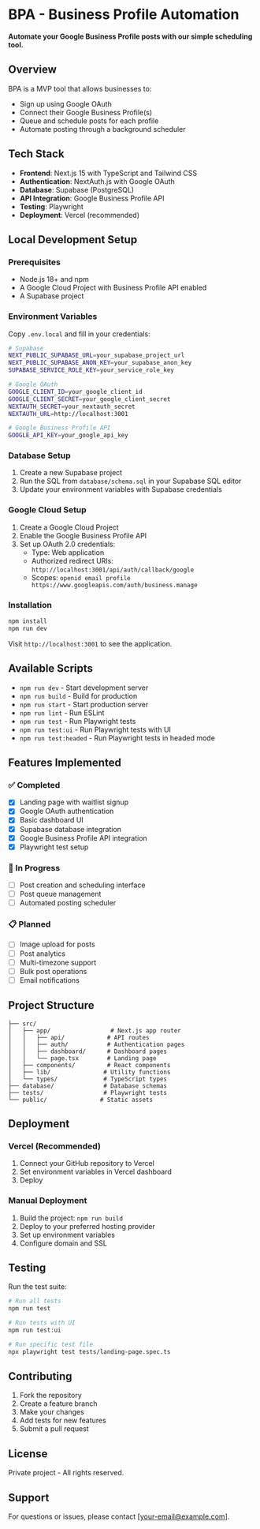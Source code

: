 # BPA - Business Profile Automation

**Automate your Google Business Profile posts with our simple scheduling tool.**

## Overview

BPA is a MVP tool that allows businesses to:
- Sign up using Google OAuth
- Connect their Google Business Profile(s)
- Queue and schedule posts for each profile
- Automate posting through a background scheduler

## Tech Stack

- **Frontend**: Next.js 15 with TypeScript and Tailwind CSS
- **Authentication**: NextAuth.js with Google OAuth
- **Database**: Supabase (PostgreSQL)
- **API Integration**: Google Business Profile API
- **Testing**: Playwright
- **Deployment**: Vercel (recommended)

## Local Development Setup

### Prerequisites

- Node.js 18+ and npm
- A Google Cloud Project with Business Profile API enabled
- A Supabase project

### Environment Variables

Copy `.env.local` and fill in your credentials:

```bash
# Supabase
NEXT_PUBLIC_SUPABASE_URL=your_supabase_project_url
NEXT_PUBLIC_SUPABASE_ANON_KEY=your_supabase_anon_key
SUPABASE_SERVICE_ROLE_KEY=your_service_role_key

# Google OAuth
GOOGLE_CLIENT_ID=your_google_client_id
GOOGLE_CLIENT_SECRET=your_google_client_secret
NEXTAUTH_SECRET=your_nextauth_secret
NEXTAUTH_URL=http://localhost:3001

# Google Business Profile API
GOOGLE_API_KEY=your_google_api_key
```

### Database Setup

1. Create a new Supabase project
2. Run the SQL from `database/schema.sql` in your Supabase SQL editor
3. Update your environment variables with Supabase credentials

### Google Cloud Setup

1. Create a Google Cloud Project
2. Enable the Google Business Profile API
3. Set up OAuth 2.0 credentials:
   - Type: Web application
   - Authorized redirect URIs: `http://localhost:3001/api/auth/callback/google`
   - Scopes: `openid email profile https://www.googleapis.com/auth/business.manage`

### Installation

```bash
npm install
npm run dev
```

Visit `http://localhost:3001` to see the application.

## Available Scripts

- `npm run dev` - Start development server
- `npm run build` - Build for production
- `npm run start` - Start production server
- `npm run lint` - Run ESLint
- `npm run test` - Run Playwright tests
- `npm run test:ui` - Run Playwright tests with UI
- `npm run test:headed` - Run Playwright tests in headed mode

## Features Implemented

### ✅ Completed
- [x] Landing page with waitlist signup
- [x] Google OAuth authentication
- [x] Basic dashboard UI
- [x] Supabase database integration
- [x] Google Business Profile API integration
- [x] Playwright test setup

### 🚧 In Progress
- [ ] Post creation and scheduling interface
- [ ] Post queue management
- [ ] Automated posting scheduler

### 📋 Planned
- [ ] Image upload for posts
- [ ] Post analytics
- [ ] Multi-timezone support
- [ ] Bulk post operations
- [ ] Email notifications

## Project Structure

```
├── src/
│   ├── app/                 # Next.js app router
│   │   ├── api/            # API routes
│   │   ├── auth/           # Authentication pages
│   │   ├── dashboard/      # Dashboard pages
│   │   └── page.tsx        # Landing page
│   ├── components/         # React components
│   ├── lib/               # Utility functions
│   └── types/             # TypeScript types
├── database/              # Database schemas
├── tests/                 # Playwright tests
└── public/               # Static assets
```

## Deployment

### Vercel (Recommended)

1. Connect your GitHub repository to Vercel
2. Set environment variables in Vercel dashboard
3. Deploy

### Manual Deployment

1. Build the project: `npm run build`
2. Deploy to your preferred hosting provider
3. Set up environment variables
4. Configure domain and SSL

## Testing

Run the test suite:

```bash
# Run all tests
npm run test

# Run tests with UI
npm run test:ui

# Run specific test file
npx playwright test tests/landing-page.spec.ts
```

## Contributing

1. Fork the repository
2. Create a feature branch
3. Make your changes
4. Add tests for new features
5. Submit a pull request

## License

Private project - All rights reserved.

## Support

For questions or issues, please contact [your-email@example.com].
